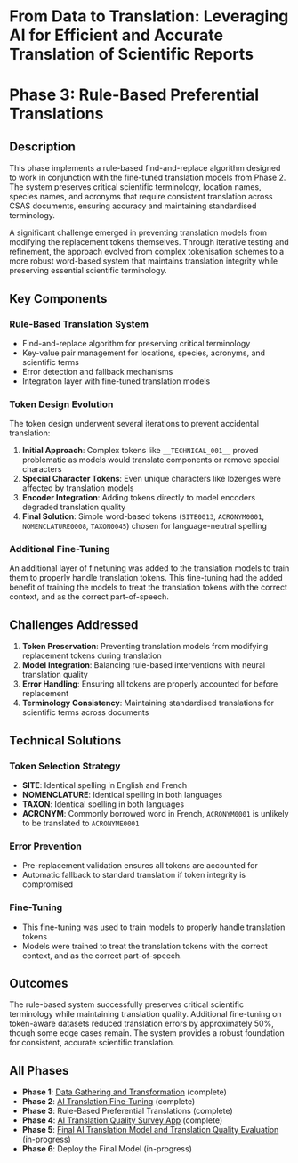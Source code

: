 # From Data to Translation: Leveraging AI for Efficient and Accurate Translation of Scientific Reports 

# Phase 3: Rule-Based Preferential Translations

## Description

This phase implements a rule-based find-and-replace algorithm designed to work in conjunction with the fine-tuned translation models from Phase 2. The system preserves critical scientific terminology, location names, species names, and acronyms that require consistent translation across CSAS documents, ensuring accuracy and maintaining standardised terminology.

A significant challenge emerged in preventing translation models from modifying the replacement tokens themselves. Through iterative testing and refinement, the approach evolved from complex tokenisation schemes to a more robust word-based system that maintains translation integrity while preserving essential scientific terminology.

## Key Components

### Rule-Based Translation System
- Find-and-replace algorithm for preserving critical terminology
- Key-value pair management for locations, species, acronyms, and scientific terms
- Error detection and fallback mechanisms
- Integration layer with fine-tuned translation models

### Token Design Evolution
The token design underwent several iterations to prevent accidental translation:

1. **Initial Approach**: Complex tokens like `__TECHNICAL_001__` proved problematic as models would translate components or remove special characters
2. **Special Character Tokens**: Even unique characters like lozenges were affected by translation models
3. **Encoder Integration**: Adding tokens directly to model encoders degraded translation quality
4. **Final Solution**: Simple word-based tokens (`SITE0013`, `ACRONYM0001`, `NOMENCLATURE0008`, `TAXON0045`) chosen for language-neutral spelling

### Additional Fine-Tuning
An additional layer of finetuning was added to the translation models to train them to properly handle translation tokens. This fine-tuning had the added benefit of training the models to treat the translation tokens with the correct context, and as the correct part-of-speech.

## Challenges Addressed

1. **Token Preservation**: Preventing translation models from modifying replacement tokens during translation
2. **Model Integration**: Balancing rule-based interventions with neural translation quality
3. **Error Handling**: Ensuring all tokens are properly accounted for before replacement
4. **Terminology Consistency**: Maintaining standardised translations for scientific terms across documents

## Technical Solutions

### Token Selection Strategy
- **SITE**: Identical spelling in English and French
- **NOMENCLATURE**: Identical spelling in both languages  
- **TAXON**: Identical spelling in both languages
- **ACRONYM**: Commonly borrowed word in French, `ACRONYM0001` is unlikely to be translated to `ACRONYME0001`

### Error Prevention
- Pre-replacement validation ensures all tokens are accounted for
- Automatic fallback to standard translation if token integrity is compromised

### Fine-Tuning
- This fine-tuning was used to train models to properly handle translation tokens
- Models were trained to treat the translation tokens with the correct context, and as the correct part-of-speech.

## Outcomes

The rule-based system successfully preserves critical scientific terminology while maintaining translation quality. Additional fine-tuning on token-aware datasets reduced translation errors by approximately 50%, though some edge cases remain. The system provides a robust foundation for consistent, accurate scientific translation.

## All Phases

- **Phase 1**: [Data Gathering and Transformation](https://github.com/KevinCarr42/AI-Translation) (complete)
- **Phase 2**: [AI Translation Fine-Tuning](https://github.com/KevinCarr42/Translation-Fine-Tuning) (complete)
- **Phase 3**: Rule-Based Preferential Translations (complete)
- **Phase 4**: [AI Translation Quality Survey App](https://github.com/KevinCarr42/translation-quality-survey-app) (complete)
- **Phase 5**: [Final AI Translation Model and Translation Quality Evaluation](https://github.com/KevinCarr42/CSAS-Translations) (in-progress)
- **Phase 6**: Deploy the Final Model (in-progress)
